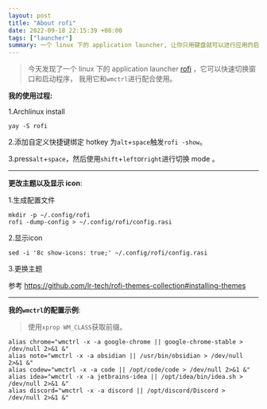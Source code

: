 ```yaml
---
layout: post
title: "About rofi"
date: 2022-09-18 22:15:39 +08:00
tags: ["launcher"]
summary: 一个 linux 下的 application launcher, 让你只用键盘就可以进行应用的启动与切换。
---
```


> 今天发现了一个 linux 下的 application launcher [rofi](https://github.com/davatorium/rofi) ，它可以快速切换窗口和启动程序，
> 我用它和`wmctrl`进行配合使用。

**我的使用过程:**

1.Archlinux install

```shell
yay -S rofi
```

2.添加自定义快捷键绑定 hotkey 为`alt`+`space`触发`rofi -show`。

3.press`alt`+`space`，然后使用`shift`+`left`or`right`进行切换 mode 。

---

**更改主题以及显示 icon**:

1.生成配置文件

```shell
mkdir -p ~/.config/rofi
rofi -dump-config > ~/.config/rofi/config.rasi
```

2.显示icon

```shell    
sed -i '8c show-icons: true;' ~/.config/rofi/config.rasi
```

3.更换主题

参考 https://github.com/lr-tech/rofi-themes-collection#installing-themes

---

**我的`wmctrl`的配置示例**:

> 使用`xprop WM_CLASS`获取前缀。

```shell
alias chrome="wmctrl -x -a google-chrome || google-chrome-stable > /dev/null 2>&1 &"
alias note="wmctrl -x -a obsidian || /usr/bin/obsidian > /dev/null 2>&1 &"
alias codew="wmctrl -x -a code || /opt/code/code > /dev/null 2>&1 &"
alias idea="wmctrl -x -a jetbrains-idea || /opt/idea/bin/idea.sh > /dev/null 2>&1 &"
alias discord="wmctrl -x -a discord || /opt/discord/Discord > /dev/null 2>&1 &"
```